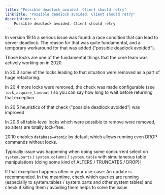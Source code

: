 ```yaml
---
title: "Possible deadlock avoided. Client should retry"
linkTitle: "Possible deadlock avoided. Client should retry"
description: >
    Possible deadlock avoided. Client should retry
---
```


In version 19.14 a serious issue was found: a race condition that can lead to server deadlock. The reason for that was quite fundamental, and a temporary workaround for that was added \("possible deadlock avoided"\).

Those locks are one of the fundamental things that the core team was actively working on in 2020.

In 20.3 some of the locks leading to that situation were removed as a part of huge refactoring.

In 20.4 more locks were removed, the check was made configurable \(see `lock_acquire_timeout` \) so you can say how long to wait before returning that exception

In 20.5 heuristics of that check \("possible deadlock avoided"\) was improved.

In 20.6 all table-level locks which were possible to remove were removed, so alters are totally lock-free.

20.10 enables `database=Atomic` by default which allows running even DROP commands without locks.

Typically issue was happening when doing some concurrent select on `system.parts` / `system.columns` / `system.table` with simultaneous table manipulations \(doing some kind of ALTERS / TRUNCATES / DROP\)I

If that exception happens often in your use-case: An update is recommended. In the meantime, check which queries are running \(especially to system.tables / system.parts and other system tables\) and check if killing them / avoiding them helps to solve the issue.



